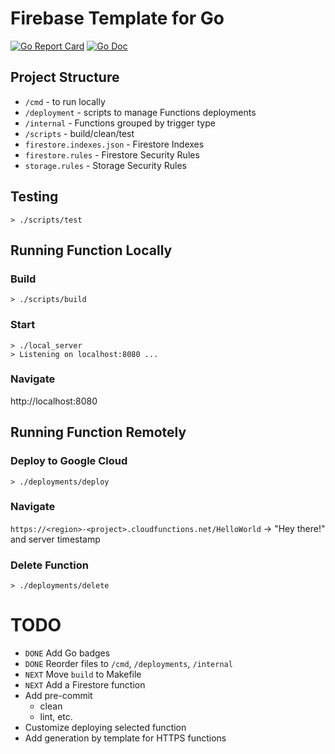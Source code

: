 # Firebase Template for Go

[![Go Report Card](https://goreportcard.com/badge/github.com/dibikhin/firebase-template-go?style=flat-square)](github.com/dibikhin/firebase-template-go)
[![Go Doc](https://img.shields.io/badge/godoc-reference-blue.svg?style=flat-square)](http://godoc.org/github.com/dibikhin/firebase-template-go)

## Project Structure
- `/cmd` - to run locally
- `/deployment` - scripts to manage Functions deployments
- `/internal` - Functions grouped by trigger type
- `/scripts` - build/clean/test
- `firestore.indexes.json` - Firestore Indexes
- `firestore.rules` - Firestore Security Rules
- `storage.rules` - Storage Security Rules

## Testing
`> ./scripts/test`

## Running Function Locally

### Build
`> ./scripts/build`

### Start
```
> ./local_server
> Listening on localhost:8080 ...
```

### Navigate
http://localhost:8080

## Running Function Remotely

### Deploy to Google Cloud

`> ./deployments/deploy`

### Navigate
`https://<region>-<project>.cloudfunctions.net/HelloWorld` -> "Hey there!" and server timestamp

### Delete Function

`> ./deployments/delete`

# TODO
- `DONE` Add Go badges
- `DONE` Reorder files to `/cmd`, `/deployments`, `/internal`
- `NEXT` Move `build` to Makefile
- `NEXT` Add a Firestore function
- Add pre-commit
  - clean
  - lint, etc.
- Customize deploying selected function
- Add generation by template for HTTPS functions
